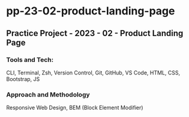 # pp-23-02-product-landing-page

## Practice Project - 2023 - 02 - Product Landing Page

### Tools and Tech:

CLI, Terminal, Zsh, Version Control, Git, GitHub, VS Code, HTML, CSS, Bootstrap, JS

### Approach and Methodology

Responsive Web Design, BEM (Block Element Modifier)
